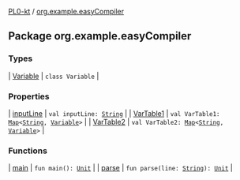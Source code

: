 [PL0-kt](../index.md) / [org.example.easyCompiler](./index.md)

## Package org.example.easyCompiler

### Types

| [Variable](-variable/index.md) | `class Variable` |

### Properties

| [inputLine](input-line.md) | `val inputLine: `[`String`](https://kotlinlang.org/api/latest/jvm/stdlib/kotlin/-string/index.html) |
| [VarTable1](-var-table1.md) | `val VarTable1: `[`Map`](https://kotlinlang.org/api/latest/jvm/stdlib/kotlin.collections/-map/index.html)`<`[`String`](https://kotlinlang.org/api/latest/jvm/stdlib/kotlin/-string/index.html)`, `[`Variable`](-variable/index.md)`>` |
| [VarTable2](-var-table2.md) | `val VarTable2: `[`Map`](https://kotlinlang.org/api/latest/jvm/stdlib/kotlin.collections/-map/index.html)`<`[`String`](https://kotlinlang.org/api/latest/jvm/stdlib/kotlin/-string/index.html)`, `[`Variable`](-variable/index.md)`>` |

### Functions

| [main](main.md) | `fun main(): `[`Unit`](https://kotlinlang.org/api/latest/jvm/stdlib/kotlin/-unit/index.html) |
| [parse](parse.md) | `fun parse(line: `[`String`](https://kotlinlang.org/api/latest/jvm/stdlib/kotlin/-string/index.html)`): `[`Unit`](https://kotlinlang.org/api/latest/jvm/stdlib/kotlin/-unit/index.html) |


